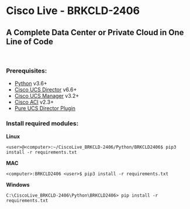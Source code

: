 # Cisco Live - BRKCLD-2406
## A Complete Data Center or Private Cloud in One Line of Code
&nbsp;  

### Prerequisites:
* [Python](https://www.python.org/) v3.6+
* [Cisco UCS Director](https://software.cisco.com/download/home/286320230/type/285018084/release/6) v6.6+
* [Cisco UCS Manager](https://software.cisco.com/download/home/283853163/type/283655681/release/3.2%25283d%2529) v3.2+
* [Cisco ACI](https://software.cisco.com/download/home/285968390/type/286278832/release/2.3%25281p%2529) v2.3+
* [Pure UCS Director Plugin](https://github.com/purestorage-partnerconnect/ucs-director-plugin)

### Install required modules:

**Linux**
```
<user>@<computer>:~/CiscoLive_BRKCLD-2406/Python/BRKCLD2406$ pip3 install -r requirements.txt
```
**MAC**
```
<computer>:BRKCLD2406 <user>$ pip3 install -r requirements.txt
```
**Windows**
```
C:\CiscoLive_BRKCLD-2406\Python\BRKCLD2406> pip install -r requirements.txt
```
